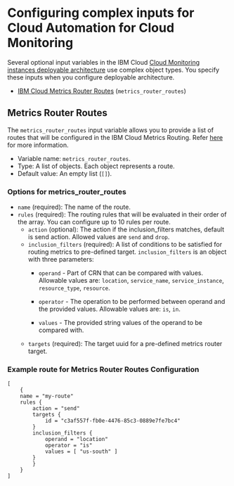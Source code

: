 # Configuring complex inputs for Cloud Automation for Cloud Monitoring

Several optional input variables in the IBM Cloud [Cloud Monitoring instances deployable architecture](https://cloud.ibm.com/catalog#deployable_architecture) use complex object types. You specify these inputs when you configure deployable architecture.

* [IBM Cloud Metrics Router Routes](#metrics_router_routes) (`metrics_router_routes`)

## Metrics Router Routes <a name="metrics_router_routes"></a>

The `metrics_router_routes` input variable allows you to provide a list of routes that will be configured in the IBM Cloud Metrics Routing. Refer [here](https://cloud.ibm.com/docs/metrics-router?topic=metrics-router-about) for more information.

* Variable name: `metrics_router_routes`.
* Type: A list of objects. Each object represents a route.
* Default value: An empty list (`[]`).

### Options for metrics_router_routes

* `name` (required):  The name of the route.
* `rules` (required): The routing rules that will be evaluated in their order of the array. You can configure up to 10 rules per route.
  * `action` (optional): The action if the inclusion_filters matches, default is send action. Allowed values are `send` and `drop`.
  * `inclusion_filters` (required): A list of conditions to be satisfied for routing metrics to pre-defined target. `inclusion_filters` is an object with three parameters:
    * `operand` - Part of CRN that can be compared with values. Allowable values are: `location`, `service_name`, `service_instance`, `resource_type`, `resource`.

    * `operator` - The operation to be performed between operand and the provided values. Allowable values are: `is`, `in`.

    * `values` - The provided string values of the operand to be compared with.
  * `targets` (required): The target uuid for a pre-defined metrics router target.

### Example route for Metrics Router Routes Configuration

```hcl
[
    {
    name = "my-route"
    rules {
        action = "send"
        targets {
            id = "c3af557f-fb0e-4476-85c3-0889e7fe7bc4"
        }
        inclusion_filters {
            operand = "location"
            operator = "is"
            values = [ "us-south" ]
        }
        }
    }
]
```
